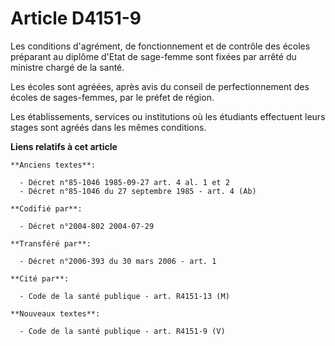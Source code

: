 # Article D4151-9

Les conditions d'agrément, de fonctionnement et de contrôle des écoles préparant au diplôme d'Etat de sage-femme sont fixées
par arrêté du ministre chargé de la santé.

Les écoles sont agréées, après avis du conseil de perfectionnement des écoles de sages-femmes, par le préfet de région.

Les établissements, services ou institutions où les étudiants effectuent leurs stages sont agréés dans les mêmes conditions.

**Liens relatifs à cet article**

	**Anciens textes**:

	  - Décret n°85-1046 1985-09-27 art. 4 al. 1 et 2
	  - Décret n°85-1046 du 27 septembre 1985 - art. 4 (Ab)

	**Codifié par**:

	  - Décret n°2004-802 2004-07-29

	**Transféré par**:

	  - Décret n°2006-393 du 30 mars 2006 - art. 1

	**Cité par**:

	  - Code de la santé publique - art. R4151-13 (M)

	**Nouveaux textes**:

	  - Code de la santé publique - art. R4151-9 (V)
